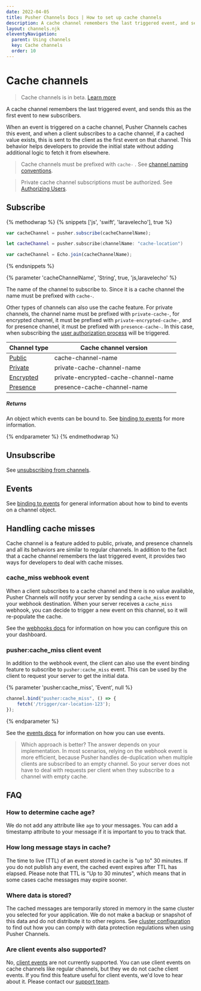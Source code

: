 ```yaml
---
date: 2022-04-05
title: Pusher Channels Docs | How to set up cache channels
description: A cache channel remembers the last triggered event, and sends this as the first event to new subscribers.
layout: channels.njk
eleventyNavigation:
  parent: Using channels
  key: Cache channels
  order: 10
---
```


# Cache channels

> Cache channels is in beta. [Learn more](https://pusher.com/docs/lab)

A cache channel remembers the last triggered event, and sends this as the first event to new subscribers.

When an event is triggered on a cache channel, Pusher Channels caches this event, and when a client subscribes to a cache channel, if a cached value exists, this is sent to the client as the first event on that channel. This behavior helps developers to provide the initial state without adding additional logic to fetch it from elsewhere.

> Cache channels must be prefixed with `cache-` . See [channel naming conventions](/docs/channels/using_channels/channels#channel-naming-conventions).

> Private cache channel subscriptions must be authorized. See [Authorizing Users](/docs/channels/server_api/authorizing-users).

## Subscribe

{% methodwrap %}
{% snippets ['js', 'swift', 'laravelecho'], true %}

```js
var cacheChannel = pusher.subscribe(cacheChannelName);
```

```swift
let cacheChannel = pusher.subscribe(channelName: "cache-location")
```

```js
var cacheChannel = Echo.join(cacheChannelName);
```

{% endsnippets %}

{% parameter 'cacheChannelName', 'String', true, 'js,laravelecho' %}

The name of the channel to subscribe to. Since it is a cache channel the name must be prefixed with `cache-`.

Other types of channels can also use the cache feature. For private channels, the channel name must be prefixed with `private-cache-`, for encrypted channel, it must be prefixed with `private-encrypted-cache-`, and for presence channel, it must be prefixed with `presence-cache-`. In this case, when subscribing the [user authorization process](/docs/channels/server_api/authorizing-users) will be triggered.

| Channel type | Cache channel version |
| ----------- | ----------- |
| [Public](/docs/channels/using_channels/public-channels) | cache-channel-name |
| [Private](/docs/channels/using_channels/private-channels) | private-cache-channel-name |
| [Encrypted](/docs/channels/using_channels/encrypted-channels) | private-encrypted-cache-channel-name |
| [Presence](/docs/channels/using_channels/presence-channels) | presence-cache-channel-name |


##### Returns

An object which events can be bound to. See [binding to events](/docs/channels/using_channels/events#binding-to-events) for more information.

{% endparameter %}
{% endmethodwrap %}

## Unsubscribe

See [unsubscribing from channels](/docs/channels/using_channels/public-channels#unsubscribe).

## Events

See [binding to events](/docs/channels/using_channels/events#binding-to-events) for general information about how to bind to events on a channel object.

## Handling cache misses

Cache channel is a feature added to public, private, and presence channels and all its behaviors are similar to regular channels. In addition to the fact that a cache channel remembers the last triggered event, it provides two ways for developers to deal with cache misses.

### cache_miss webhook event

When a client subscribes to a cache channel and there is no value available, Pusher Channels will notify your server by sending a `cache_miss` event to your webhook destination. When your server receives a `cache_miss` webhook, you can decide to trigger a new event on this channel, so it will re-populate the cache.

See the [webhooks docs](/docs/channels/server_api/webhooks/#cache_miss) for information on how you can configure this on your dashboard.

### pusher:cache_miss client event

In addition to the webhook event, the client can also use the event binding feature to subscribe to `pusher:cache_miss` event. This can be used by the client to request your server to get the initial data.

{% parameter 'pusher:cache_miss', 'Event', null %}

```js
channel.bind("pusher:cache_miss", () => {
    fetch('/trigger/car-location-123');
});
```

{% endparameter %}

See the [events docs](/docs/channels/using_channels/events) for information on how you can use events.

> Which approach is better? The answer depends on your implementation. In most scenarios, relying on the webhook event is more efficient, because Pusher handles de-duplication when multiple clients are subscribed to an empty channel. So your server does not have to deal with requests per client when they subscribe to a channel with empty cache.

## FAQ

### How to determine cache age?

We do not add any attribute like `age` to your messages. You can add a timestamp attribute to your message if it is important to you to track that.

### How long message stays in cache?

The time to live (TTL) of an event stored in cache is "up to" 30 minutes. If you do not publish any event, the cached event expires after TTL has elapsed. Please note that TTL is "Up to 30 minutes", which means that in some cases cache messages may expire sooner.

### Where data is stored?

The cached messages are temporarily stored in memory in the same cluster you selected for your application. We do not make a backup or snapshot of this data and do not distribute it to other regions. See [cluster configuration](/docs/channels/miscellaneous/clusters) to find out how you can comply with data protection regulations when using Pusher Channels.

### Are client events also supported?

No, [client events](/docs/channels/using_channels/events/#triggering-client-events) are not currently supported. You can use client events on cache channels like regular channels, but they we do not cache client events. If you find this feature useful for client events, we'd love to hear about it. Please contact our [support team](https://support.pusher.com/hc/en-us/requests/new).
